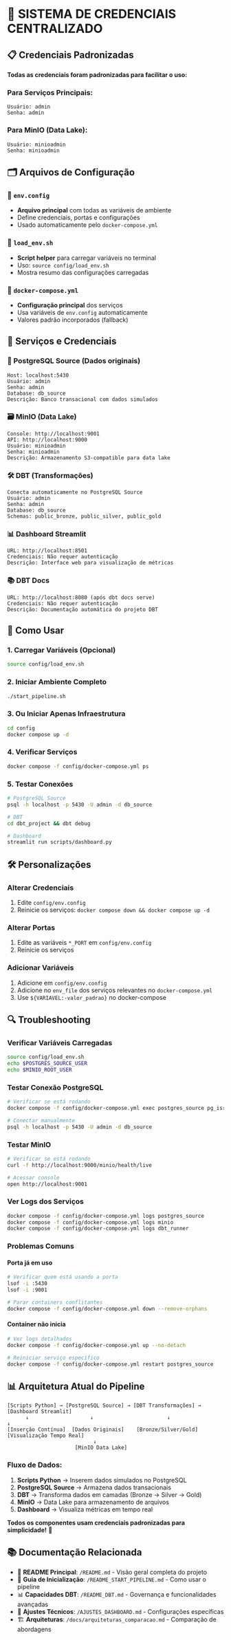 # 🔐 SISTEMA DE CREDENCIAIS CENTRALIZADO

## 📋 Credenciais Padronizadas

**Todas as credenciais foram padronizadas para facilitar o uso:**

### Para Serviços Principais:
```
Usuário: admin
Senha: admin
```

### Para MinIO (Data Lake):
```
Usuário: minioadmin
Senha: minioadmin
```

## 🗂️ Arquivos de Configuração

### 📄 `env.config`
- **Arquivo principal** com todas as variáveis de ambiente
- Define credenciais, portas e configurações
- Usado automaticamente pelo `docker-compose.yml`

### 📄 `load_env.sh`
- **Script helper** para carregar variáveis no terminal
- Uso: `source config/load_env.sh`
- Mostra resumo das configurações carregadas

### 📄 `docker-compose.yml`
- **Configuração principal** dos serviços
- Usa variáveis de `env.config` automaticamente
- Valores padrão incorporados (fallback)

## 🚀 Serviços e Credenciais

### 🐘 PostgreSQL Source (Dados originais)
```
Host: localhost:5430
Usuário: admin
Senha: admin
Database: db_source
Descrição: Banco transacional com dados simulados
```

### 🗃️ MinIO (Data Lake)
```
Console: http://localhost:9001
API: http://localhost:9000
Usuário: minioadmin
Senha: minioadmin
Descrição: Armazenamento S3-compatible para data lake
```

### 🛠️ DBT (Transformações)
```
Conecta automaticamente no PostgreSQL Source
Usuário: admin
Senha: admin
Database: db_source
Schemas: public_bronze, public_silver, public_gold
```

### 📊 Dashboard Streamlit
```
URL: http://localhost:8501
Credenciais: Não requer autenticação
Descrição: Interface web para visualização de métricas
```

### 📚 DBT Docs
```
URL: http://localhost:8080 (após dbt docs serve)
Credenciais: Não requer autenticação
Descrição: Documentação automática do projeto DBT
```

## 🔧 Como Usar

### 1. Carregar Variáveis (Opcional)
```bash
source config/load_env.sh
```

### 2. Iniciar Ambiente Completo
```bash
./start_pipeline.sh
```

### 3. Ou Iniciar Apenas Infraestrutura
```bash
cd config
docker compose up -d
```

### 4. Verificar Serviços
```bash
docker compose -f config/docker-compose.yml ps
```

### 5. Testar Conexões
```bash
# PostgreSQL Source
psql -h localhost -p 5430 -U admin -d db_source

# DBT
cd dbt_project && dbt debug

# Dashboard
streamlit run scripts/dashboard.py
```

## 🛠️ Personalizações

### Alterar Credenciais
1. Edite `config/env.config`
2. Reinicie os serviços: `docker compose down && docker compose up -d`

### Alterar Portas
1. Edite as variáveis `*_PORT` em `config/env.config`
2. Reinicie os serviços

### Adicionar Variáveis
1. Adicione em `config/env.config`
2. Adicione no `env_file` dos serviços relevantes no `docker-compose.yml`
3. Use `${VARIAVEL:-valor_padrao}` no docker-compose

## 🔍 Troubleshooting

### Verificar Variáveis Carregadas
```bash
source config/load_env.sh
echo $POSTGRES_SOURCE_USER
echo $MINIO_ROOT_USER
```

### Testar Conexão PostgreSQL
```bash
# Verificar se está rodando
docker compose -f config/docker-compose.yml exec postgres_source pg_isready -U admin -d db_source

# Conectar manualmente
psql -h localhost -p 5430 -U admin -d db_source
```

### Testar MinIO
```bash
# Verificar se está rodando
curl -f http://localhost:9000/minio/health/live

# Acessar console
open http://localhost:9001
```

### Ver Logs dos Serviços
```bash
docker compose -f config/docker-compose.yml logs postgres_source
docker compose -f config/docker-compose.yml logs minio
docker compose -f config/docker-compose.yml logs dbt_runner
```

### Problemas Comuns

#### Porta já em uso
```bash
# Verificar quem está usando a porta
lsof -i :5430
lsof -i :9001

# Parar containers conflitantes
docker compose -f config/docker-compose.yml down --remove-orphans
```

#### Container não inicia
```bash
# Ver logs detalhados
docker compose -f config/docker-compose.yml up --no-detach

# Reiniciar serviço específico
docker compose -f config/docker-compose.yml restart postgres_source
```

## 📊 Arquitetura Atual do Pipeline

```
[Scripts Python] → [PostgreSQL Source] → [DBT Transformações] → [Dashboard Streamlit]
      ↓                    ↓                        ↓                     ↓
[Inserção Contínua]  [Dados Originais]    [Bronze/Silver/Gold]    [Visualização Tempo Real]
                            ↓
                      [MinIO Data Lake]
```

### Fluxo de Dados:
1. **Scripts Python** → Inserem dados simulados no PostgreSQL
2. **PostgreSQL Source** → Armazena dados transacionais
3. **DBT** → Transforma dados em camadas (Bronze → Silver → Gold)
4. **MinIO** → Data Lake para armazenamento de arquivos
5. **Dashboard** → Visualiza métricas em tempo real

**Todos os componentes usam credenciais padronizadas para simplicidade!** 🎯

## 📚 Documentação Relacionada

- 📖 **README Principal**: `/README.md` - Visão geral completa do projeto
- 🚀 **Guia de Inicialização**: `/README_START_PIPELINE.md` - Como usar o pipeline
- 📊 **Capacidades DBT**: `/README_DBT.md` - Governança e funcionalidades avançadas
- 🔧 **Ajustes Técnicos**: `/AJUSTES_DASHBOARD.md` - Configurações específicas
- 🏗️ **Arquiteturas**: `/docs/arquiteturas_comparacao.md` - Comparação de abordagens 